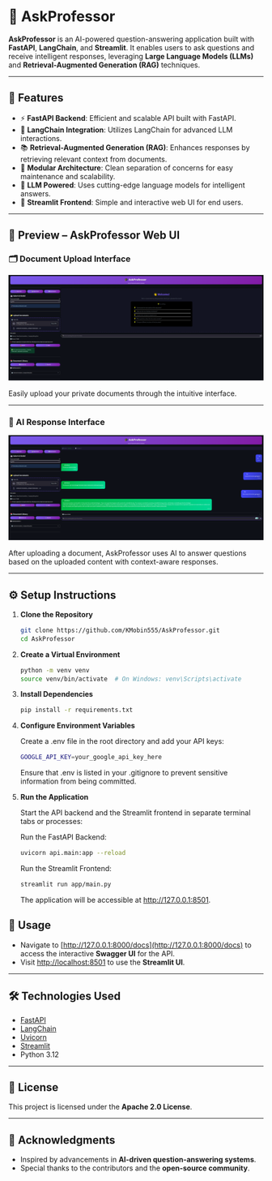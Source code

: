 # 🧠 AskProfessor

**AskProfessor** is an AI-powered question-answering application built with **FastAPI**, **LangChain**, and **Streamlit**. It enables users to ask questions and receive intelligent responses, leveraging **Large Language Models (LLMs)** and **Retrieval-Augmented Generation (RAG)** techniques.

---

## 🚀 Features

- ⚡ **FastAPI Backend**: Efficient and scalable API built with FastAPI.
- 🔗 **LangChain Integration**: Utilizes LangChain for advanced LLM interactions.
- 📚 **Retrieval-Augmented Generation (RAG)**: Enhances responses by retrieving relevant context from documents.
- 🧱 **Modular Architecture**: Clean separation of concerns for easy maintenance and scalability.
- 🧠 **LLM Powered**: Uses cutting-edge language models for intelligent answers.
- 🎨 **Streamlit Frontend**: Simple and interactive web UI for end users.

---
## 📸 Preview – AskProfessor Web UI

### 🗂️ Document Upload Interface

![AskProfessor Document Upload UI](assets/image.png)

Easily upload your private documents through the intuitive interface.

---

### 🧠 AI Response Interface

![AskProfessor AI Response UI](assets/image2.png)

After uploading a document, AskProfessor uses AI to answer questions based on the uploaded content with context-aware responses.

---

## ⚙️ Setup Instructions

1. **Clone the Repository**

   ```bash
   git clone https://github.com/KMobin555/AskProfessor.git
   cd AskProfessor
   ```

2. **Create a Virtual Environment**

    ```bash
    python -m venv venv
    source venv/bin/activate  # On Windows: venv\Scripts\activate
    ```

3. **Install Dependencies**
    ``` bash
    pip install -r requirements.txt
    ```
4. **Configure Environment Variables**

    Create a .env file in the root directory and add your API keys:

    ```bash 
    GOOGLE_API_KEY=your_google_api_key_here
    ```

    Ensure that .env is listed in your .gitignore to prevent sensitive information from being committed.

5. **Run the Application**

    Start the API backend and the Streamlit frontend in separate terminal tabs or processes:

    Run the FastAPI Backend:
    ```bash
    uvicorn api.main:app --reload
    ```

    Run the Streamlit Frontend:
    ```bash
    streamlit run app/main.py
    ```

    The application will be accessible at http://127.0.0.1:8501.

## 🧪 Usage

- Navigate to [http://127.0.0.1:8000/docs](http://127.0.0.1:8000/docs) to access the interactive **Swagger UI** for the API.
- Visit [http://localhost:8501](http://localhost:8501) to use the **Streamlit UI**.

---

## 🛠️ Technologies Used

- [FastAPI](https://fastapi.tiangolo.com/)
- [LangChain](https://www.langchain.com/)
- [Uvicorn](https://www.uvicorn.org/)
- [Streamlit](https://streamlit.io/)
- Python 3.12

---

## 📄 License

This project is licensed under the **Apache 2.0 License**.

---

## 🙌 Acknowledgments

- Inspired by advancements in **AI-driven question-answering systems**.
- Special thanks to the contributors and the **open-source community**.
